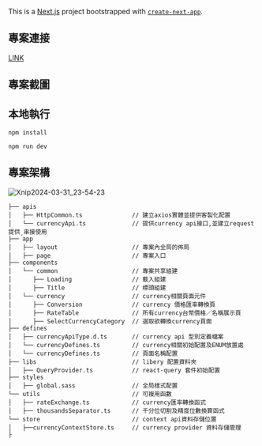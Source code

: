 This is a [Next.js](https://nextjs.org/) project bootstrapped with [`create-next-app`](https://github.com/vercel/next.js/tree/canary/packages/create-next-app).

## 專案連接

[LINK](https://bito-calculator-app-k8rk.vercel.app/)
## 專案截圖

## 本地執行

```
npm install

npm run dev

```

## 專案架構

![Xnip2024-03-31_23-54-23](https://github.com/Jacky20000326/Bito-calculator-app/assets/80142839/28307904-8b03-45d6-b1ae-513b2b198718)
```
├── apis
│   ├── HttpCommon.ts              // 建立axios實體並提供客製化配置
│   └── currencyApi.ts             // 提供currency api接口,並建立request提供¸串接使用
├── app
│   ├── layout                     // 專案內全局的佈局
│   ├── page                       // 專案入口
├── components                  
│   └── common                     // 專案共享組建
│      ├── Loading                 // 載入組建
│      ├── Title                   // 標頭組建
│   └── currency                   // currency相關頁面元件
│      ├── Conversion              // currency 價格匯率轉換頁
│      ├── RateTable               // 所有currency台幣價格／名稱展示頁
│      ├── SelectCurrencyCategory  // 選取欲轉換currency頁面
├── defines
│   ├── currencyApiType.d.ts       // currency api 型別定義檔案
│   └── currencyDefines.ts         // currency相關初始配置及ENUM放置處
│   └── currencyDefines.ts         // 頁面名稱配置
├── libs                           // libery 配置資料夾
│   ├── QueryProvider.ts           // react-query 套件初始配置
├── styles                        
│   ├── global.sass                // 全局樣式配置
└── utils                          // 可複用函數
│   ├── rateExchange.ts            // currency匯率轉換函式   
│   ├── thousandsSeparator.ts      // 千分位切割及精度位數換算函式
└── store                          // context api資料存儲位置
│   ├──currencyContextStore.ts     // currency provider 資料存儲管理
├

```
